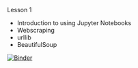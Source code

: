 Lesson 1
+ Introduction to using Jupyter Notebooks
+ Webscraping
+ urllib
+ BeautifulSoup

[![Binder](https://mybinder.org/badge_logo.svg)](https://mybinder.org/v2/gh/terridianna/Webscraping/master?filepath=Lesson1%2FLesson1.ipynb)

